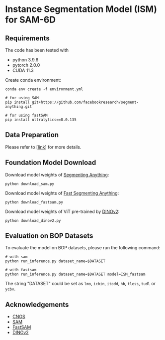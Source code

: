 # Instance Segmentation Model (ISM) for SAM-6D 


## Requirements
The code has been tested with
- python 3.9.6
- pytorch 2.0.0
- CUDA 11.3

Create conda environment:

```
conda env create -f environment.yml

# for using SAM
pip install git+https://github.com/facebookresearch/segment-anything.git

# for using fastSAM
pip install ultralytics==8.0.135
```


## Data Preparation

Please refer to [[link](https://github.com/JiehongLin/SAM-6D/tree/main/SAM-6D/Data)] for more details.


## Foundation Model Download

Download model weights of [Segmenting Anything](https://github.com/facebookresearch/segment-anything):
```
python download_sam.py
```

Download model weights of [Fast Segmenting Anything](https://github.com/CASIA-IVA-Lab/FastSAM):
```
python download_fastsam.py
```

Download model weights of ViT pre-trained by [DINOv2](https://github.com/facebookresearch/dinov2):
```
python download_dinov2.py
```


## Evaluation on BOP Datasets

To evaluate the model on BOP datasets, please run the following command:

```
# with sam
python run_inference.py dataset_name=$DATASET

# with fastsam
python run_inference.py dataset_name=$DATASET model=ISM_fastsam
```

The string "DATASET" could be set as `lmo`, `icbin`, `itodd`, `hb`, `tless`, `tudl` or `ycbv`.


## Acknowledgements

- [CNOS](https://github.com/nv-nguyen/cnos)
- [SAM](https://github.com/facebookresearch/segment-anything)
- [FastSAM](https://github.com/CASIA-IVA-Lab/FastSAM)
- [DINOv2](https://github.com/facebookresearch/dinov2)

                                                              
